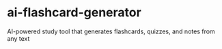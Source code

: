 # ai-flashcard-generator
AI-powered study tool that generates flashcards, quizzes, and notes from any text
